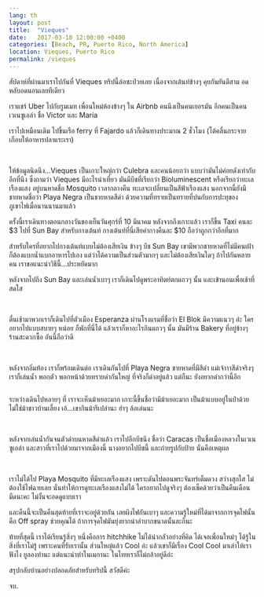 ```yaml
---
lang: th
layout: post
title:  "Vieques"
date:   2017-03-10 12:00:00 +0400
categories: [Beach, PR, Puerto Rico, North America]
location: Vieques, Puerto Rico
permalink: /vieques
---
```


สัปดาห์ที่ผ่านมาเราไปกันที่ Vieques ทริปนี้ล่อซะป่วยเลย เนื่องจากเต้นท์ข้างๆ คุยกันยันตีสาม อดหลับอดนอนเลยทีเดียว

เราแชร์ Uber ไปกับรูมเมท เพื่อนใหม่ห้องข้างๆ ใน Airbnb คนนึงเป็นคนเยอรมัน อีกคนเป็นคนเวเนซูเอล่า ชื่อ Victor และ Maria

เราไปเหมือนเดิม ไปขึ้นเรือ ferry ที่ Fajardo แล้วก็เดินทางประมาณ 2 ชั่วโมง (โต้คลื่นกระจาย เกือบให้อาหารปลาแระเรา)

<div class="post-image post-image--split">
    <img src="img/vieques/13-ver@small.jpg" alt="" />
    <img src="img/vieques/9-ver@small.jpg" alt="" />
</div>

ให้ข้อมูลนิดนึง...Vieques เป็นเกาะใหญ่กว่า Culebra และคนน้อยกว่า แบบว่ามันไม่ค่อยดังเท่ากับอีกที่นึง ซึ่งถามว่า Vieques มีอะไรน่าเที่ยว มันมีบีชที่เรียกว่า Bioluminescent หรือเรียกว่าทะเลเรืองแสง อยู่บนหาดชื่อ Mosquito เวลากลางคืน ทะเลจะเปลี่ยนเป็นสีฟ้าเรืองแสง นอกจากนี้ยังมีชายหาดชื่อว่า Playa Negra เป็นชายหาดสีดำ ด้วยความที่ทรายเป็นทรายที่ปนกับการปะทุของภูเขาไฟเมื่อนานนานมาแล้ว

ครั้งนี้เราเดินทางตอนกลางวันของเย็นวันศุกร์ที่ 10 มีนาคม หลังจากถึงเกาะแล้ว เราก็ขึ้น Taxi คนละ $3 ไปที่ Sun Bay สำหรับกางเต้นท์ กางเต้นท์ที่นี่เสียค่ากางคืนละ $10 ถือว่าถูกกว่าอีกที่มาก

สำหรับใครที่อยากไปกางเต้นท์แบบไม่ต้องเสียเงิน ข้างๆ บีช Sun Bay เขามีพวกชายหาดที่ไม่มีคนเฝ้า ก็ต้องแบกน้ำแบกอาหารไปเอง แต่ว่าได้ความเป็นส่วนตัวมากๆ และไม่ต้องเสียเงินใดๆ ถ้าไปกันหลายคน เราขอแนะนำวิธีนี้...ประหยัดมาก

หลังจากไปถึง Sun Bay และเล่นน้ำเบาๆ เราก็เดินไปดูพระอาทิตย์ตกแถวๆ นั้น และเข้านอนเพื่อเช้าที่สดใส

<div class="post-image post-image--split">
    <img src="img/vieques/10-ver@small.jpg" alt="" />
    <img src="img/vieques/14-ver@small.jpg" alt="" />
</div>

ตื่นเช้ามาพวกเราก็เดินไปที่ตัวเมือง Esperanza ผ่านโรงแรมที่ชื่อว่า El Blok มีความแนวๆ อ่ะ ใครอยากไปแบบสบายๆ หน่อย ก็พักที่นี่ได้ แล้วเราก็หาอะไรกินแถวๆ นั้น มันมีร้าน Bakery ที่อยู่ข้างๆ ร้านสะดวกซื้อ อันนี้ถือว่าดี


<div class="post-image">
    <img src="img/vieques/8-hori@big.jpg" alt="" />
</div>
<div class="post-image post-image--split">
    <img src="img/vieques/2-ver@small.jpg" alt="" />
    <img src="img/vieques/3-ver@small.jpg" alt="" />
</div>
<div class="post-image">
    <img src="img/vieques/7-hori@big.jpg" alt="" />
</div>


หลังจากอิ่มท้อง เราก็พร้อมเดินต่อ เราเดินกันไปที่ Playa Negra ชายหาดที่มีสีดำ แม่เจ้าาาสีดำจริงๆ เราก็เล่นน้ำ พอกตัว พอกหน้าด้วยทรายดำกันใหญ่ ที่จริงก็ดำอยู่แล้ว แต่ก็นะ ยังอยากดำกว่านี้อีก

<div class="post-image">
    <img src="img/vieques/1-ver@big.jpg" alt="" />
</div>

ระหว่างเดินไปหลายๆ ที่ เราจะเห็นม้าเยอะมาก เกาะนี้ขึ้นชื่อว่ามีม้าเยอะมาก เป็นม้าแบบอยู่ในป่าด้วย ไม่ใช่ม้าชาวบ้านเลี้ยง เอ้...เขากินม้ารึเปล่านะ ฮ่าๆ ล้อเล่นนะ

<div class="post-image post-image--split">
    <img src="img/vieques/5-ver@small.jpg" alt="" />
    <img src="img/vieques/6-ver@small.jpg" alt="" />
</div>
<div class="post-image">
    <img src="img/vieques/4-hori@big.jpg" alt="" />
</div>

หลังจากเล่นน้ำกันจนตัวดำบนหาดสีดำแล้ว เราไปอีกบีชนึง ชื่อว่า Caracas เป็นชื่อเมืองหลวงในเวเนซูเอล่า และสาวที่เราไปด้วยมาจากเมืองนี้ นางอยากไปบีชนี้ และถ่ายรูปกับป้าย นั่นคือเหตุผล

<div class="post-image post-image--split">
    <img src="img/vieques/11-ver@small.jpg" alt="" />
    <img src="img/vieques/12-ver@small.jpg" alt="" />
</div>

เราไม่ได้ไป Playa Mosquito ที่มีทะเลเรืองแสง เพราะดันไปตอนพระจันทร์เต็มดวง สว่างสุกใส ไม่ต้องใช้ไฟฉายเลย นั่นทำให้การดูทะเลเรืองแสงไม่ได้ ใครอยากไปดูจริงๆ ต้องเช็คด้วยว่าเป็นคืนเดือนมืดนะคะ ไม่งั้นจะอดดูแบบเรา

และคืนนี้จะเป็นคืนสุดท้ายที่เราจะอยู่ด้วยกัน เลยผิงไฟกันเบาๆ และความรู้ใหม่ที่ได้มาจากการจุดไฟนั้น คือ Off spray ช่วยคุณได้ ถ้าการจุดไฟมันยุ่งยากน่าลำบากขนาดนั้นละก็นะ

ท้ายที่สุดนี้ เราได้เรียนรู้สิ่งๆ หนึ่งคือการ hitchhike ไม่ได้น่ากลัวอย่างที่คิด ได้เจอเพื่อนใหม่ๆ ได้รู้ในสิ่งที่เราไม่รู้ เพราะคนที่รับเรานั้น ส่วนใหญ่แล้ว Cool อ่ะ แล้วเขาก็มีเรื่อง Cool Cool มาเล่าให้เราฟังไง ยูลองทำนะ แต่แนะนำทำในเมกานะ ในไทยเราก็ไม่กล้าอยู่ดีอ่ะ

สรุปกลับบ้านอย่างปลอดภัยสำหรับทริปนี้ สวัสดีค่ะ

จบ.
